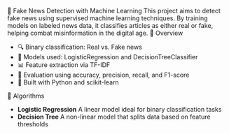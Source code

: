 📰 Fake News Detection with Machine Learning
This project aims to detect fake news using supervised machine learning techniques. By training models on labeled news data, it classifies articles as either real or fake, helping combat misinformation in the digital age.
🚀 Overview
- 🔍 Binary classification: Real vs. Fake news
- 🧠 Models used: LogisticRegression and DecisionTreeClassifier
- 📊 Feature extraction via TF-IDF
- 🧪 Evaluation using accuracy, precision, recall, and F1-score
- 🐍 Built with Python and scikit-learn

🧠 Algorithms
- **Logistic Regression** A linear model ideal for binary classification tasks 
- **Decision Tree** A non-linear model that splits data based on feature thresholds




